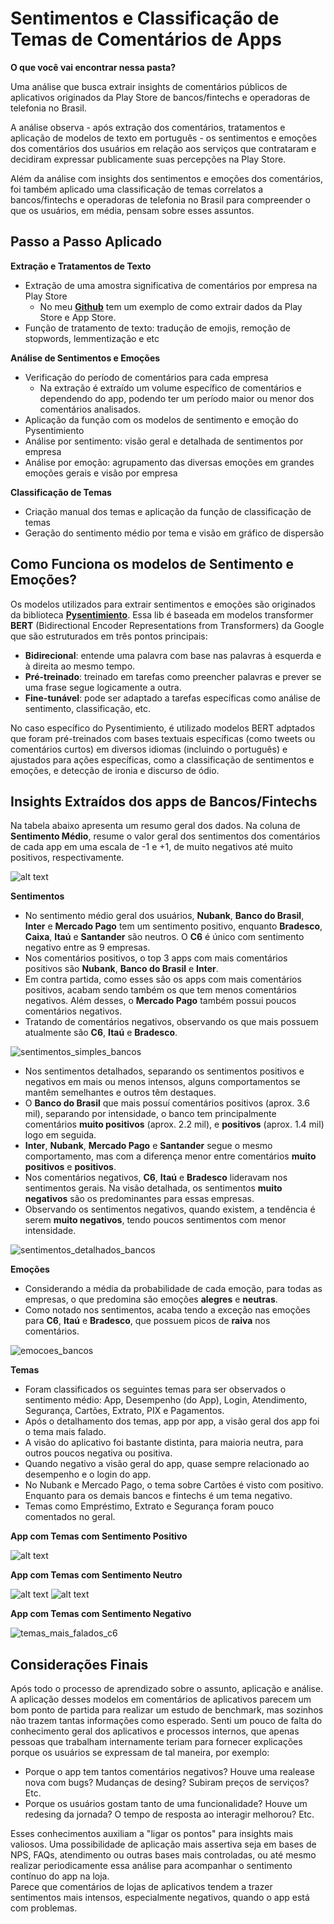 # **Sentimentos e Classificação de Temas de Comentários de Apps**
**O que você vai encontrar nessa pasta?**

Uma análise que busca extrair insights de comentários públicos de aplicativos originados da Play Store de bancos/fintechs e operadoras de telefonia no Brasil.

A análise observa - após extração dos comentários, tratamentos e aplicação de modelos de texto em português - os sentimentos e emoções dos comentários dos usuários em relação aos serviços que contrataram e decidiram expressar publicamente suas percepções na Play Store. 

Além da análise com insights dos sentimentos e emoções dos comentários, foi também aplicado uma classificação de temas correlatos a bancos/fintechs e operadoras de telefonia no Brasil para compreender o que os usuários, em média, pensam sobre esses assuntos.

## **Passo a Passo Aplicado**
**Extração e Tratamentos de Texto**
- Extração de uma amostra significativa de comentários por empresa na Play Store
    - No meu **[Github](https://github.com/PedroReste/data_eng_insights/tree/main/web_scraping_comentarios_apps)** tem um exemplo de como extrair dados da Play Store e App Store.
- Função de tratamento de texto: tradução de emojis, remoção de stopwords, lemmentização e etc

**Análise de Sentimentos e Emoções**
- Verificação do período de comentários para cada empresa
    - Na extração é extraído um volume específico de comentários e dependendo do app, podendo ter um período maior ou menor dos comentários analisados.
- Aplicação da função com os modelos de sentimento e emoção do Pysentimiento
- Análise por sentimento: visão geral e detalhada de sentimentos por empresa
- Análise por emoção: agrupamento das diversas emoções em grandes emoções gerais e visão por empresa

**Classificação de Temas**
- Criação manual dos temas e aplicação da função de classificação de temas
- Geração do sentimento médio por tema e visão em gráfico de dispersão

## **Como Funciona os modelos de Sentimento e Emoções?**

Os modelos utilizados para extrair sentimentos e emoções são originados da biblioteca **[Pysentimiento](https://github.com/pysentimiento/pysentimiento)**. Essa lib é baseada em modelos transformer **BERT** (Bidirectional Encoder Representations from Transformers) da Google que são estruturados em três pontos principais:
- **Bidirecional**: entende uma palavra com base nas palavras à esquerda e à direita ao mesmo tempo.
- **Pré-treinado**: treinado em tarefas como preencher palavras e prever se uma frase segue logicamente a outra.
- **Fine-tunável**: pode ser adaptado a tarefas específicas como análise de sentimento, classificação, etc.

No caso específico do Pysentimiento, é utilizado modelos BERT adptados que foram pré-treinados com bases textuais específicas (como tweets ou comentários curtos) em diversos idiomas (incluindo o português) e ajustados para ações específicas, como a classificação de sentimentos e emoções, e detecção de ironia e discurso de ódio.

## **Insights Extraídos dos apps de Bancos/Fintechs**

Na tabela abaixo apresenta um resumo geral dos dados. Na coluna de **Sentimento Médio**, resume o valor geral dos sentimentos dos comentários de cada app em uma escala de -1 e +1, de muito negativos até muito positivos, respectivamente.

![alt text](graficos/image.png)

**Sentimentos**
- No sentimento médio geral dos usuários, **Nubank**, **Banco do Brasil**, **Inter** e **Mercado Pago** tem um sentimento positivo, enquanto **Bradesco**, **Caixa**, **Itaú** e **Santander** são neutros. O **C6** é único com sentimento negativo entre as 9 empresas. 
- Nos comentários positivos, o top 3 apps com mais comentários positivos são **Nubank**, **Banco do Brasil** e **Inter**.
- Em contra partida, como esses são os apps com mais comentários positivos, acabam sendo também os que tem menos comentários negativos. Além desses, o **Mercado Pago** também possui poucos comentários negativos.
- Tratando de comentários negativos, observando os que mais possuem atualmente são **C6**, **Itaú** e **Bradesco**.

![sentimentos_simples_bancos](graficos/sentimentos_simples_bancos.png)

- Nos sentimentos detalhados, separando os sentimentos positivos e negativos em mais ou menos intensos, alguns comportamentos se mantêm semelhantes e outros têm destaques.
- O **Banco do Brasil** que mais possuí comentários positivos (aprox. 3.6 mil), separando por intensidade, o banco tem principalmente comentários **muito positivos** (aprox. 2.2 mil), e **positivos** (aprox. 1.4 mil) logo em seguida.
- **Inter**, **Nubank**, **Mercado Pago** e **Santander** segue o mesmo comportamento, mas com a diferença menor entre comentários **muito positivos** e **positivos**.
- Nos comentários negativos, **C6**, **Itaú** e **Bradesco** lideravam nos sentimentos gerais. Na visão detalhada, os sentimentos **muito negativos** são os predominantes para essas empresas.
- Observando os sentimentos negativos, quando existem, a tendência é serem **muito negativos**, tendo poucos sentimentos com menor intensidade.

![sentimentos_detalhados_bancos](graficos/sentimentos_detalhados_bancos.png)

**Emoções**
- Considerando a média da probabilidade de cada emoção, para todas as empresas, o que predomina são emoções **alegres** e **neutras**.
- Como notado nos sentimentos, acaba tendo a exceção nas emoções para **C6**, **Itaú** e **Bradesco**, que possuem picos de **raiva** nos comentários.

![emocoes_bancos](graficos/emocoes_bancos.png)

**Temas**
- Foram classificados os seguintes temas para ser observados o sentimento médio: App, Desempenho (do App), Login, Atendimento, Segurança, Cartões, Extrato, PIX e Pagamentos.
- Após o detalhamento dos temas, app por app, a visão geral dos app foi o tema mais falado.
- A visão do aplicativo foi bastante distinta, para maioria neutra, para outros poucos negativa ou positiva.
- Quando negativo a visão geral do app, quase sempre relacionado ao desempenho e o login do app.
- No Nubank e Mercado Pago, o tema sobre Cartões é visto com positivo. Enquanto para os demais bancos e fintechs é um tema negativo.
- Temas como Empréstimo, Extrato e Segurança foram pouco comentados no geral.

**App com Temas com Sentimento Positivo**

![alt text](graficos/temas_mais_falados_nubank.png)

**App com Temas com Sentimento Neutro**

![alt text](graficos/temas_mais_falados_bb.png)
![alt text](graficos/temas_mais_falados_mp.png)

**App com Temas com Sentimento Negativo**

![temas_mais_falados_c6](graficos/temas_mais_falados_c6.png)

## **Considerações Finais**

Após todo o processo de aprendizado sobre o assunto, aplicação e análise. A aplicação desses modelos em comentários de aplicativos parecem um bom ponto de partida para realizar um estudo de benchmark, mas sozinhos não trazem tantas informações como esperado. Senti um pouco de falta do conhecimento geral dos aplicativos e processos internos, que apenas pessoas que trabalham internamente teriam para fornecer explicações porque os usuários se expressam de tal maneira, por exemplo:
- Porque o app tem tantos comentários negativos? Houve uma realease nova com bugs? Mudanças de desing? Subiram preços de serviços? Etc.
- Porque os usuários gostam tanto de uma funcionalidade? Houve um redesing da jornada? O tempo de resposta ao interagir melhorou? Etc.

Esses conhecimentos auxiliam a "ligar os pontos" para insights mais valiosos. Uma possibilidade de aplicação mais assertiva seja em bases de NPS, FAQs, atendimento ou outras bases mais controladas, ou até mesmo realizar periodicamente essa análise para acompanhar o sentimento contínuo do app na loja. \
Parece que comentários de lojas de aplicativos tendem a trazer sentimentos mais intensos, especialmente negativos, quando o app está com problemas.